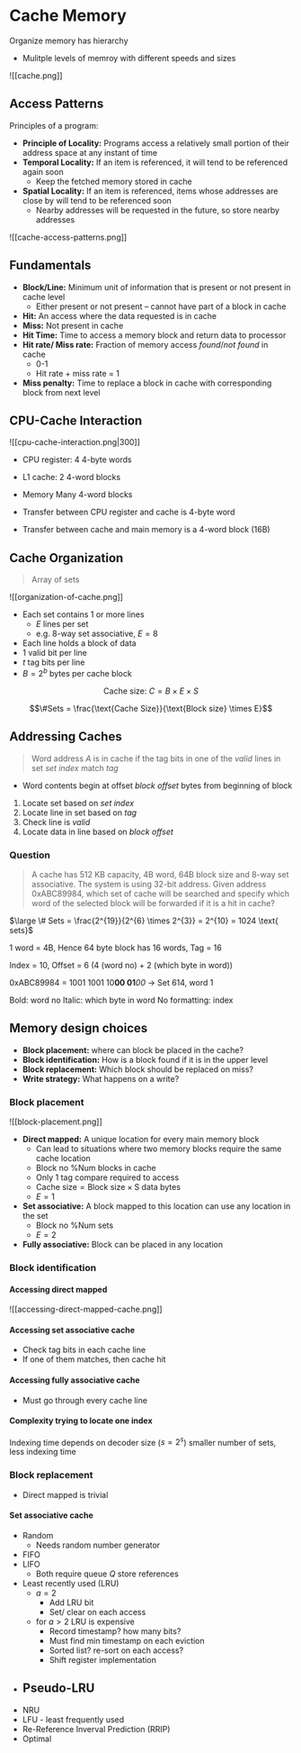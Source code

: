 # Cache Memory

Organize memory has hierarchy

- Mulitple levels of memroy with different speeds and sizes

![[cache.png]]


## Access Patterns

Principles of a program:
- **Principle of Locality:** Programs access a relatively small portion of their address space at any instant of time 
- **Temporal Locality:** If an item is referenced, it will tend to be referenced again soon
	- Keep the fetched memory stored in cache
- **Spatial Locality:** If an item is referenced, items whose addresses are close by will tend to be referenced soon
	- Nearby addresses will be requested in the future, so store nearby addresses

![[cache-access-patterns.png]]


## Fundamentals

- **Block/Line:** Minimum unit of information that is present or not present in cache level
	- Either present or not present – cannot have part of a block in cache
- **Hit:** An access where the data requested is in cache
- **Miss:** Not present in cache
- **Hit Time:** Time to access a memory block and return data to processor
- **Hit rate/ Miss rate:** Fraction of memory access _found_/_not found_ in cache
	- 0-1
	- Hit rate + miss rate = 1
- **Miss penalty:** Time to replace a block in cache with corresponding block from next level

## CPU-Cache Interaction

![[cpu-cache-interaction.png|300]]


- CPU register: 4 4-byte words
- L1 cache: 2 4-word blocks
- Memory Many 4-word blocks

- Transfer between CPU register and cache is 4-byte word
- Transfer between cache and main memory is a 4-word block (16B)

## Cache Organization

> Array of sets


![[organization-of-cache.png]]

- Each set contains 1 or more lines
	- $E$ lines per set
	- e.g. 8-way set associative, $E=8$
- Each line holds a block of data
- 1 valid bit per line
- $t$ tag bits per line
- $B = 2^{b}$ bytes per cache block

$$\text{Cache size: } C = B \times E \times S $$

$$\#Sets = \frac{\text{Cache Size}}{\text{Block size} \times E}$$

## Addressing Caches

> Word address $A$ is in cache if the tag bits in one of the _valid_ lines in set _set index_ match _tag_

- Word contents begin at offset _block offset_ bytes from beginning of block

1. Locate set based on _set index_
2. Locate line in set based on _tag_
3. Check line is _valid_
4. Locate data in line based on _block offset_

### Question

> A cache has 512 KB capacity, 4B word, 64B block size and 8-way set associative. The system is using 32-bit address. Given address 0xABC89984, which set of cache will be searched and specify which word of the selected block will be forwarded if it is a hit in cache?

$\large \# Sets = \frac{2^{19}}{2^{6} \times 2^{3}} =  2^{10} = 1024 \text{ sets}$

1 word = 4B, Hence 64 byte block has 16 words, Tag = 16

Index = 10, Offset = 6 (4 (word no) + 2 (which byte in word))

0xABC89984 = 1001 1001 10**00 01**_00_ → Set 614, word 1

Bold: word no
Italic: which byte in word
No formatting: index

## Memory design choices

- **Block placement:** where can block be placed in the cache?
- **Block identification:** How is a block found if it is in the upper level
- **Block replacement:** Which block should be replaced on miss?
- **Write strategy:** What happens on a write?

### Block placement

![[block-placement.png]]

- **Direct mapped:** A unique location for every main memory block
	- Can lead to situations where two memory blocks require the same cache location
	- $\text{Block no \% Num blocks in cache}$
	- Only 1 tag compare required to access
	- $\text{Cache size} = \text{Block size} \times \text{S data bytes}$
	- $E = 1$
- **Set associative:** A block mapped to this location can use any location in the set
	- $\text{Block no \% Num sets}$
	- $E=2$
- **Fully associative:** Block can be placed in any location

### Block identification

#### Accessing direct mapped 

![[accessing-direct-mapped-cache.png]]

#### Accessing set associative cache
- Check tag bits in each cache line
- If one of them matches, then cache hit

#### Accessing fully associative cache
- Must go through every cache line

#### Complexity trying to locate one index

Indexing time depends on decoder size ($s = 2^{s}$)
smaller number of sets, less indexing time

### Block replacement

- Direct mapped is trivial

#### Set associative cache

- Random
	- Needs random number generator
- FIFO
- LIFO
	- Both require queue $Q$ store references
- Least recently used (LRU)
	- $a=2$
		- Add LRU bit
		- Set/ clear on each access
	- for $a>2$ LRU is expensive
		- Record timestamp? how many bits?
		- Must find min timestamp on each eviction
		- Sorted list? re-sort on each access?
		- Shift register implementation
- Pseudo-LRU
	- 
- NRU
- LFU - least frequently used
- Re-Reference Inverval Prediction (RRIP)
- Optimal